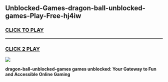 
## Unblocked-Games-dragon-ball-unblocked-games-Play-Free-hj4iw
<h3>
<a href="https://premium76.site?title=dragon-ball-unblocked-games&ref=17A">CLICK TO PLAY</a></h3>
<hr>

<h3>
<a href="https://premium76.site?title=dragon-ball-unblocked-games&ref=17A">CLICK 2 PLAY</a>
  
</h3>

<a href="https://premium76.site?title=dragon-ball-unblocked-games&ref=17A"><img src="https://clearcache.store/games.png"></a>


**dragon-ball-unblocked-games games unblocked: Your Gateway to Fun and Accessible Online Gaming**
